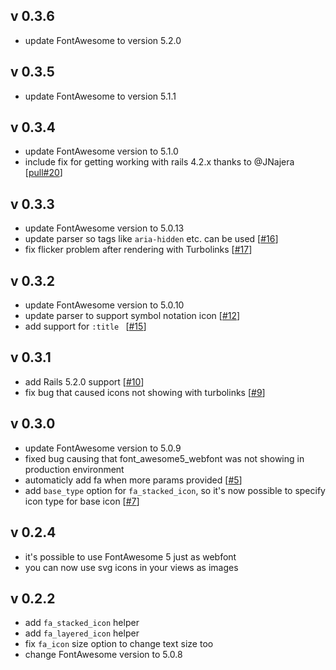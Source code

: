 ## v 0.3.6
- update FontAwesome to version 5.2.0

## v 0.3.5
- update FontAwesome to version 5.1.1

## v 0.3.4
- update FontAwesome version to 5.1.0
- include fix for getting working with rails 4.2.x thanks to @JNajera [[pull#20](https://github.com/tomkra/font_awesome5_rails/pull/20)]

## v 0.3.3
- update FontAwesome version to 5.0.13
- update parser so tags like ```aria-hidden``` etc. can be used [[#16](https://github.com/tomkra/font_awesome5_rails/issues/16)]
- fix flicker problem after rendering with Turbolinks [[#17](https://github.com/tomkra/font_awesome5_rails/issues/17)]
 
## v 0.3.2
- update FontAwesome version to 5.0.10
- update parser to support symbol notation icon [[#12](https://github.com/tomkra/font_awesome5_rails/issues/12)]
- add support for ```:title ``` [[#15](https://github.com/tomkra/font_awesome5_rails/issues/15)]

## v 0.3.1
- add Rails 5.2.0 support [[#10](https://github.com/tomkra/font_awesome5_rails/issues/10)]
- fix bug that caused icons not showing with turbolinks [[#9](https://github.com/tomkra/font_awesome5_rails/issues/9)]

## v 0.3.0
- update FontAwesome version to 5.0.9
- fixed bug causing that font_awesome5_webfont was not showing in production environment
- automaticly add fa when more params provided [[#5](https://github.com/tomkra/font_awesome5_rails/issues/5)]
- add ```base_type``` option for ```fa_stacked_icon```, so it's now possible to specify icon type for base icon [[#7](https://github.com/tomkra/font_awesome5_rails/issues/7)]

## v 0.2.4

- it's possible to use FontAwesome 5 just as webfont
- you can now use svg icons in your views as images

## v 0.2.2

- add  ```fa_stacked_icon``` helper
- add  ```fa_layered_icon``` helper
- fix ```fa_icon``` size option to change text size too
- change FontAwesome version to 5.0.8

